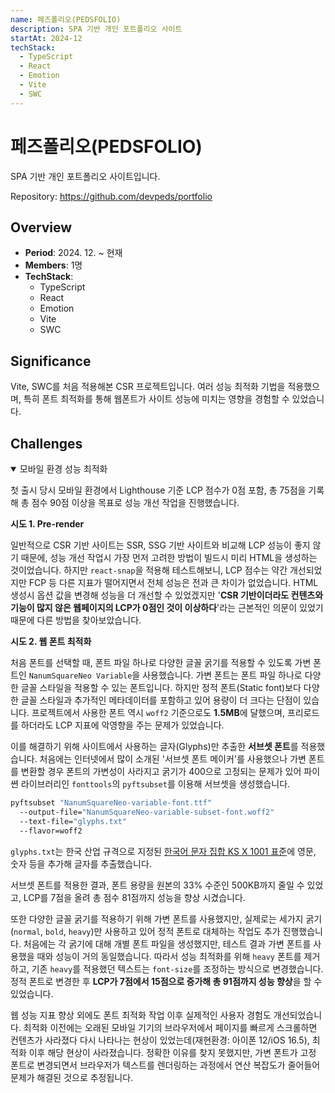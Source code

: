 ```yaml
---
name: 페즈폴리오(PEDSFOLIO)
description: SPA 기반 개인 포트폴리오 사이트
startAt: 2024-12
techStack:
  - TypeScript
  - React
  - Emotion
  - Vite
  - SWC
---
```


# 페즈폴리오(PEDSFOLIO)

SPA 기반 개인 포트폴리오 사이트입니다.

Repository: https://github.com/devpeds/portfolio

## Overview

- **Period**: 2024. 12. ~ 현재
- **Members**: 1명
- **TechStack**:
  - TypeScript
  - React
  - Emotion
  - Vite
  - SWC

## Significance

Vite, SWC를 처음 적용해본 CSR 프로젝트입니다. 여러 성능 최적화 기법을 적용했으며, 특히 폰트 최적화를 통해 웹폰트가 사이트 성능에 미치는 영향을 경험할 수 있었습니다.

## Challenges

<details open>
<summary>모바일 환경 성능 최적화</summary>

첫 출시 당시 모바일 환경에서 Lighthouse 기준 LCP 점수가 0점 포함, 총 75점을 기록해 총 점수 90점 이상을 목표로 성능 개선 작업을 진행했습니다.

**시도 1. Pre-render**

일반적으로 CSR 기반 사이트는 SSR, SSG 기반 사이트와 비교해 LCP 성능이 좋지 않기 때문에, 성능 개선 작업시 가장 먼저 고려한 방법이 빌드시 미리 HTML을 생성하는 것이었습니다. 하지만 `react-snap`을 적용해 테스트해보니, LCP 점수는 약간 개선되었지만 FCP 등 다른 지표가 떨어지면서 전체 성능은 전과 큰 차이가 없었습니다. HTML 생성시 옵션 값을 변경해 성능을 더 개선할 수 있었겠지만 '**CSR 기반이더라도 컨텐츠와 기능이 많지 않은 웹페이지의 LCP가 0점인 것이 이상하다**'라는 근본적인 의문이 있었기 때문에 다른 방법을 찾아보았습니다.

**시도 2. 웹 폰트 최적화**

처음 폰트를 선택할 때, 폰트 파일 하나로 다양한 글꼴 굵기를 적용할 수 있도록 가변 폰트인 `NanumSquareNeo Variable`을 사용했습니다. 가변 폰트는 폰트 파일 하나로 다양한 글꼴 스타일을 적용할 수 있는 폰트입니다. 하지만 정적 폰트(Static font)보다 다양한 글꼴 스타일과 추가적인 메타데이터를 포함하고 있어 용량이 더 크다는 단점이 있습니다. 프로젝트에서 사용한 폰트 역시 `woff2` 기준으로도 **1.5MB**에 달했으며, 프리로드를 하더라도 LCP 지표에 악영향을 주는 문제가 있었습니다.

이를 해결하기 위해 사이트에서 사용하는 글자(Glyphs)만 추출한 **서브셋 폰트**를 적용했습니다. 처음에는 인터넷에서 많이 소개된 '서브셋 폰트 메이커'를 사용했으나 가변 폰트를 변환할 경우 폰트의 가변성이 사라지고 굵기가 400으로 고정되는 문제가 있어 파이쎤 라이브러리인 `fonttools`의 `pyftsubset`를 이용해 서브셋을 생성했습니다.

```bash
pyftsubset "NanumSquareNeo-variable-font.ttf"
  --output-file="NanumSquareNeo-variable-subset-font.woff2"
  --text-file="glyphs.txt"
  --flavor=woff2
```

`glyphs.txt`는 한국 산업 규격으로 지정된 [한국어 문자 집합 KS X 1001 표준](https://ko.wikipedia.org/wiki/KS_X_1001)에 영문, 숫자 등을 추가해 글자를 추출했습니다.

서브셋 폰트를 적용한 결과, 폰트 용량을 원본의 33% 수준인 500KB까지 줄일 수 있었고, LCP를 7점을 올려 총 점수 81점까지 성능을 향상 시겼습니다.

또한 다양한 글꼴 굵기를 적용하기 위해 가변 폰트를 사용했지만, 실제로는 세가지 굵기(`normal`, `bold`, `heavy`)만 사용하고 있어 정적 폰트로 대체하는 작업도 추가 진행했습니다. 처음에는 각 굵기에 대해 개별 폰트 파일을 생성했지만, 테스트 결과 가변 폰트를 사용했을 때와 성능이 거의 동일했습니다. 따라서 성능 최적화를 위해 `heavy` 폰트를 제거하고, 기존 `heavy`를 적용했던 텍스트는 `font-size`를 조정하는 방식으로 변경했습니다. 정적 폰트로 변경한 후 **LCP가 7점에서 15점으로 증가해 총 91점까지 성능 향상**을 할 수 있었습니다.

웹 성능 지표 향상 외에도 폰트 최적화 작업 이후 실제적인 사용자 경험도 개선되었습니다. 최적화 이전에는 오래된 모바일 기기의 브라우저에서 페이지를 빠르게 스크롤하면 컨텐츠가 사라졌다 다시 나타나는 현상이 있었는데(재현환경: 아이폰 12/iOS 16.5), 최적화 이후 해당 현상이 사라졌습니다. 정확한 이유를 찾지 못했지만, 가변 폰트가 고정 폰트로 변경되면서 브라우저가 텍스트를 렌더링하는 과정에서 연산 복잡도가 줄어들어 문제가 해결된 것으로 추정됩니다.

</details>
